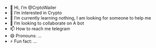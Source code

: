 - 👋 Hi, I’m @CrptoWailer
- 👀 I’m interested in Crypto
- 🌱 I’m currently learning nothing, I am looking for someone to help me
- 💞️ I’m looking to collaborate on A bot
- 📫 How to reach me telegram 
- 😄 Pronouns: ...
- ⚡ Fun fact: ...

<!---
CrptoWailer/CrptoWailer is a ✨ special ✨ repository because its `README.md` (this file) appears on your GitHub profile.
You can click the Preview link to take a look at your changes.
--->
